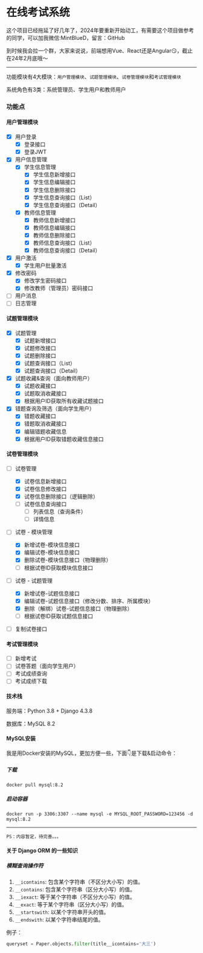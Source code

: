 # 在线考试系统
这个项目已经拖延了好几年了，2024年要重新开始动工，有需要这个项目做参考的同学，可以加我微信:MintBlueD，留言：GitHub  

到时候我会拉一个群，大家来说说，前端想用Vue、React还是Angular😏，截止在24年2月底哦～

---

功能模块有4大模块：`用户管理模块`、`试题管理模块`、`试卷管理模块`和`考试管理模块`

系统角色有3类：系统管理员、学生用户和教师用户

### 功能点  
#### 用户管理模块

+ [x] 用户登录
  - [x] 登录接口  
  - [x] 登录JWT
 + [x] 用户信息管理  
   - [x] 学生信息管理
     - [x] 学生信息新增接口
     - [x] 学生信息编辑接口
     - [x] 学生信息删除接口
     - [x] 学生信息查询接口（List）
     - [x] 学生信息查询接口（Detail）
   - [x] 教师信息管理
     - [x] 教师信息新增接口
     - [x] 教师信息编辑接口
     - [x] 教师信息删除接口
     - [x] 教师信息查询接口（List）
     - [x] 教师信息查询接口（Detail）
 + [x] 用户激活   
   - [x] 学生用户批量激活
 + [x] 修改密码
   - [x] 修改学生密码接口
   - [x]   修改教师（管理员）密码接口
 + [ ] 用户消息  
 + [ ] 日志管理  

####  试题管理模块

 + [x] 试题管理
   + [x] 试题新增接口
   + [x] 试题修改接口
   + [x] 试题删除接口
   + [x] 试题查询接口（List）
   + [x] 试题查询接口（Detail）
 + [x] 试题收藏&查询（面向教师用户）
   + [x] 试题收藏接口
   + [x] 试题取消收藏接口
   + [x] 根据用户ID获取所有收藏试题接口

 + [x] 错题查询及筛选（面向学生用户）
   - [x] 错题收藏接口
   - [x] 错题取消收藏接口
   - [x] 编辑错题收藏信息
   - [x] 根据用户ID获取错题收藏信息接口  

####  试卷管理模块

+ [ ] 试卷管理
   + [x] 试卷信息新增接口
   + [x] 试卷信息修改接口
   + [x] 试卷信息删除接口（逻辑删除）
   + [ ] 试卷信息查询接口
     - [ ] 列表信息（查询条件）
     - [ ] 详情信息
+ [ ] 试卷 - 模块管理
  - [x] 新增试卷-模块信息接口
  - [x] 编辑试卷-模块信息接口
  - [x] 删除试卷-模块信息接口（物理删除）
  - [ ] 根据试卷ID获取模块信息接口
+ [ ] 试卷 - 试题管理
  - [x] 新增试卷-试题信息接口
  - [x] 编辑试卷-试题信息接口（修改分数、排序、所属模块）
  - [x] 删除（解绑）试卷-试题信息接口（物理删除）
  - [ ] 根据试卷ID获取试题信息接口
+ [ ] 复制试卷接口


####  考试管理模块

 + [ ] 新增考试  
 + [ ] 试卷答题（面向学生用户）  
 + [ ] 考试成绩查询  
 + [ ] 考试成绩下载  

#### 技术栈
服务端：Python 3.8 + Django 4.3.8

数据库：MySQL 8.2

#### MySQL安装
我是用Docker安装的MySQL，更加方便一些，下面👇是下载&启动命令：  
##### 下载

```
docker pull mysql:8.2
```

##### 启动容器  

```
docker run -p 3306:3307 --name mysql -e MYSQL_ROOT_PASSWORD=123456 -d mysql:8.2
```


---
    PS：内容暂定，待完善。。。

#### 关于 Django ORM 的一些知识

##### 模糊查询操作符

1. `__icontains`: 包含某个字符串（不区分大小写）的值。
2. `__contains`: 包含某个字符串（区分大小写）的值。
3. `__iexact`: 等于某个字符串（不区分大小写）的值。
4. `__exact`: 等于某个字符串（区分大小写）的值。
5. `__startswith`: 以某个字符串开头的值。
6. `__endswith`: 以某个字符串结尾的值。

例子：

```python
queryset = Paper.objects.filter(title__icontains='大三')
```


